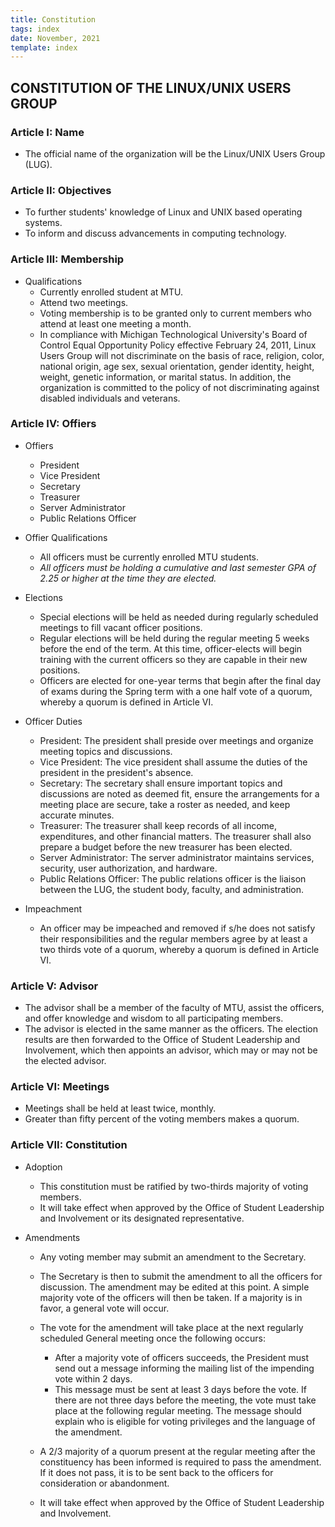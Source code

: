 ```yaml
---
title: Constitution
tags: index
date: November, 2021
template: index
---
```

## CONSTITUTION OF THE LINUX/UNIX USERS GROUP

### Article I: Name

* The official name of the organization will be the Linux/UNIX Users Group (LUG).

### Article II: Objectives

* To further students' knowledge of Linux and UNIX based operating systems.
* To inform and discuss advancements in computing technology.

### Article III: Membership

* Qualifications
	* Currently enrolled student at MTU.
	* Attend two meetings.
	* Voting membership is to be granted only to current members who attend at least one meeting a month.
	* In compliance with Michigan Technological University's Board of Control Equal Opportunity Policy effective February 24, 2011, Linux Users Group will not discriminate on the basis of race, religion, color, national origin, age sex, sexual orientation, gender identity, height, weight, genetic information, or marital status. In addition, the organization is committed to the policy of not discriminating against disabled individuals and veterans.

### Article IV: Offiers

* Offiers
	* President
	* Vice President
	* Secretary
	* Treasurer
	* Server Administrator
	* Public Relations Officer

* Offier Qualifications
	* All officers must be currently enrolled MTU students.
	* *All officers must be holding a cumulative and last semester GPA of 2.25 or higher at the time they are elected.*

* Elections
	* Special elections will be held as needed during regularly scheduled meetings to fill vacant officer positions.
	* Regular elections will be held during the regular meeting 5 weeks before the end of the term. At this time, officer-elects will begin training with the current officers so they are capable in their new positions.
	* Officers are elected for one-year terms that begin after the final day of exams during the Spring term with a one half vote of a quorum, whereby a quorum is defined in Article VI.

* Officer Duties
	* President: The president shall preside over meetings and organize meeting topics and discussions.
	* Vice President: The vice president shall assume the duties of the president in the president's absence.
	* Secretary: The secretary shall ensure important topics and discussions are noted as deemed fit, ensure the arrangements for a meeting place are secure, take a roster as needed, and keep accurate minutes.
	* Treasurer: The treasurer shall keep records of all income, expenditures, and other financial matters. The treasurer shall also prepare a budget before the new treasurer has been elected.
	* Server Administrator: The server administrator maintains services, security, user authorization, and hardware.
	* Public Relations Officer: The public relations officer is the liaison between the LUG, the student body, faculty, and administration.

* Impeachment
	* An officer may be impeached and removed if s/he does not satisfy their responsibilities and the regular members agree by at least a two thirds vote of a quorum, whereby a quorum is defined in Article VI.

### Article V: Advisor
* The advisor shall be a member of the faculty of MTU, assist the officers, and offer knowledge and wisdom to all participating members.
* The advisor is elected in the same manner as the officers. The election results are then forwarded to the Office of Student Leadership and Involvement, which then appoints an advisor, which may or may not be the elected advisor.

### Article VI: Meetings
* Meetings shall be held at least twice, monthly.
* Greater than fifty percent of the voting members makes a quorum.

### Article VII: Constitution
* Adoption
	* This constitution must be ratified by two-thirds majority of voting members.
	* It will take effect when approved by the Office of Student Leadership and Involvement or its designated representative.

* Amendments
	* Any voting member may submit an amendment to the Secretary.
	* The Secretary is then to submit the amendment to all the officers for discussion. The amendment may be edited at this point. A simple majority vote of the officers will then be taken. If a majority is in favor, a general vote will occur.
	* The vote for the amendment will take place at the next regularly scheduled General meeting once the following occurs:
		* After a majority vote of officers succeeds, the President must send out a message informing the mailing list of the impending vote within 2 days.
		* This message must be sent at least 3 days before the vote. If there are not three days before the meeting, the vote must take place at the following regular meeting. The message should explain who is eligible for voting privileges and the language of the amendment.

	* A 2/3 majority of a quorum present at the regular meeting after the constituency has been informed is required to pass the amendment. If it does not pass, it is to be sent back to the officers for consideration or abandonment.
	* It will take effect when approved by the Office of Student Leadership and Involvement.



